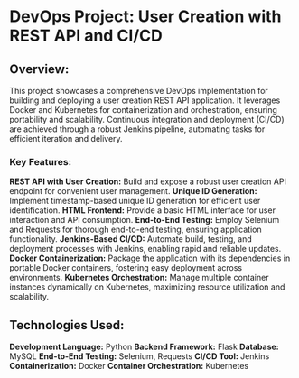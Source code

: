 # DevOps Project: User Creation with REST API and CI/CD

## Overview:

This project showcases a comprehensive DevOps implementation for building and deploying a user creation REST API application. It leverages Docker and Kubernetes for containerization and orchestration, ensuring portability and scalability. Continuous integration and deployment (CI/CD) are achieved through a robust Jenkins pipeline, automating tasks for efficient iteration and delivery.

### Key Features:

**REST API with User Creation:** Build and expose a robust user creation API endpoint for convenient user management.
**Unique ID Generation:** Implement timestamp-based unique ID generation for efficient user identification.
**HTML Frontend:** Provide a basic HTML interface for user interaction and API consumption.
**End-to-End Testing:** Employ Selenium and Requests for thorough end-to-end testing, ensuring application functionality.
**Jenkins-Based CI/CD:** Automate build, testing, and deployment processes with Jenkins, enabling rapid and reliable updates.
**Docker Containerization:** Package the application with its dependencies in portable Docker containers, fostering easy deployment across environments.
**Kubernetes Orchestration:** Manage multiple container instances dynamically on Kubernetes, maximizing resource utilization and scalability.

## Technologies Used:

**Development Language:** Python
**Backend Framework:** Flask
**Database:** MySQL
**End-to-End Testing:** Selenium, Requests
**CI/CD Tool:** Jenkins
**Containerization:** Docker
**Container Orchestration:** Kubernetes
